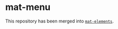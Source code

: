 # mat-menu

This repository has been merged into [`mat-elements`](https://github.com/expandjs/mat-elements).
